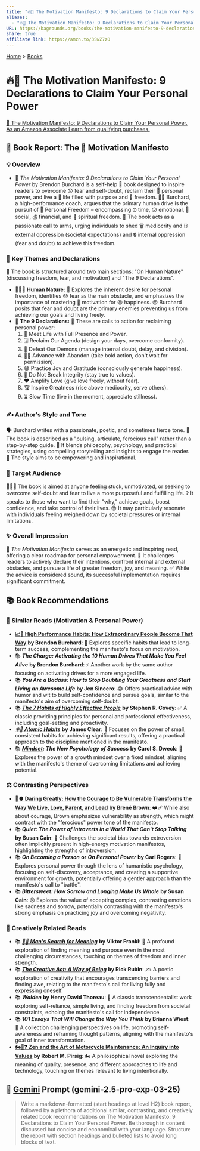 ```yaml
---
title: "🔥📜 The Motivation Manifesto: 9 Declarations to Claim Your Personal Power"
aliases:
  - "🔥📜 The Motivation Manifesto: 9 Declarations to Claim Your Personal Power"
URL: https://bagrounds.org/books/the-motivation-manifesto-9-declarations-to-claim-your-personal-power
share: true
affiliate link: https://amzn.to/3SwZ7zO
---
```

[Home](../index.md) > [Books](./index.md)  
# 🔥📜 The Motivation Manifesto: 9 Declarations to Claim Your Personal Power  
[🛒 The Motivation Manifesto: 9 Declarations to Claim Your Personal Power. As an Amazon Associate I earn from qualifying purchases.](https://amzn.to/3SwZ7zO)  
  
## 📖 Book Report: The 🚀 Motivation Manifesto  
  
### 💡 Overview  
* 📖 *The Motivation Manifesto: 9 Declarations to Claim Your Personal Power* by Brendon Burchard is a self-help 🚀 book designed to inspire readers to overcome 😟 fear and self-doubt, reclaim their 💪 personal power, and live a 🎯 life filled with purpose and 🌟 freedom. 🧑‍🏫 Burchard, a high-performance coach, argues that the primary human drive is the pursuit of 🔑 Personal Freedom – encompassing ⏰ time, 😥 emotional, 👥 social, 💰 financial, and 🙏 spiritual freedom. 📣 The book acts as a passionate call to arms, urging individuals to shed 🗑️ mediocrity and ⛓️ external oppression (societal expectations) and 🔒 internal oppression (fear and doubt) to achieve this freedom.  
  
### 🔑 Key Themes and Declarations  
📖 The book is structured around two main sections: "On Human Nature" (discussing freedom, fear, and motivation) and "The 9 Declarations".  
* 🧑‍🤝‍🧑 **Human Nature:** 🧠 Explores the inherent desire for personal freedom, identifies 😟 fear as the main obstacle, and emphasizes the importance of mastering 💪 motivation for 😃 happiness. 😟 Burchard posits that fear and doubt are the primary enemies preventing us from achieving our goals and living freely.  
* 📜 **The 9 Declarations:** 🚀 These are calls to action for reclaiming personal power:  
    1. 🌟 Meet Life with Full Presence and Power.  
    2. 🗓️ Reclaim Our Agenda (design your days, overcome conformity).  
    3. 👿 Defeat Our Demons (manage internal doubt, delay, and division).  
    4. 🏃‍♀️ Advance with Abandon (take bold action, don't wait for permission).  
    5. 😄 Practice Joy and Gratitude (consciously generate happiness).  
    6. 💯 Do Not Break Integrity (stay true to values).  
    7. ❤️ Amplify Love (give love freely, without fear).  
    8. 🏆 Inspire Greatness (rise above mediocrity, serve others).  
    9. ⏳ Slow Time (live in the moment, appreciate stillness).  
  
### ✍️ Author's Style and Tone  
🗣️ Burchard writes with a passionate, poetic, and sometimes fierce tone. 📕 The book is described as a "pulsing, articulate, ferocious call" rather than a step-by-step guide. 🧠 It blends philosophy, psychology, and practical strategies, using compelling storytelling and insights to engage the reader. 🌟 The style aims to be empowering and inspirational.  
  
### 🎯 Target Audience  
🧑‍🤝‍🧑 The book is aimed at anyone feeling stuck, unmotivated, or seeking to overcome self-doubt and fear to live a more purposeful and fulfilling life. ❓ It speaks to those who want to find their "why," achieve goals, boost confidence, and take control of their lives. 😔 It may particularly resonate with individuals feeling weighed down by societal pressures or internal limitations.  
  
### ✨ Overall Impression  
📖 *The Motivation Manifesto* serves as an energetic and inspiring read, offering a clear roadmap for personal empowerment. 🚀 It challenges readers to actively declare their intentions, confront internal and external obstacles, and pursue a life of greater freedom, joy, and meaning. ✅ While the advice is considered sound, its successful implementation requires significant commitment.  
  
## 📚 Book Recommendations  
  
### 🌟 Similar Reads (Motivation & Personal Power)  
* **[📈🌟 High Performance Habits: How Extraordinary People Become That Way](./high-performance-habits-how-extraordinary-people-become-that-way.md)** **by Brendon Burchard**: 🧠 Explores specific habits that lead to long-term success, complementing the manifesto's focus on motivation.  
* 📚 ***The Charge: Activating the 10 Human Drives That Make You Feel Alive*** **by Brendon Burchard**: ⚡ Another work by the same author focusing on activating drives for a more engaged life.  
* 📚 ***You Are a Badass: How to Stop Doubting Your Greatness and Start Living an Awesome Life*** **by Jen Sincero**: 😂 Offers practical advice with humor and wit to build self-confidence and pursue goals, similar to the manifesto's aim of overcoming self-doubt.  
* 📚 ***[The 7 Habits of Highly Effective People](./the-7-habits-of-highly-effective-people.md)*** **by Stephen R. Covey**: ✅ A classic providing principles for personal and professional effectiveness, including goal-setting and proactivity.  
* ***[⚛️🔄 Atomic Habits](./atomic-habits.md)*** **by James Clear**: 🔬 Focuses on the power of small, consistent habits for achieving significant results, offering a practical approach to the discipline mentioned in the manifesto.  
* 📚 ***[Mindset](./mindset.md): The New Psychology of Success*** **by Carol S. Dweck**: 🧠 Explores the power of a growth mindset over a fixed mindset, aligning with the manifesto's theme of overcoming limitations and achieving potential.  
  
### ⚖️ Contrasting Perspectives  
* **[🦁🫀 Daring Greatly: How the Courage to Be Vulnerable Transforms the Way We Live, Love, Parent, and Lead](./daring-greatly-how-the-courage-to-be-vulnerable-transforms-the-way-we-live-love-parent-and-lead.md)** **by Brené Brown**: ❤️‍🩹 While also about courage, Brown emphasizes vulnerability as strength, which might contrast with the "ferocious" power tone of the manifesto.  
* 📚 ***Quiet: The Power of Introverts in a World That Can't Stop Talking*** **by Susan Cain**: 🤫 Challenges the societal bias towards extroversion often implicitly present in high-energy motivation manifestos, highlighting the strengths of introversion.  
* 📚 ***On Becoming a Person*** **or** ***On Personal Power*** **by Carl Rogers**: 🌱 Explores personal power through the lens of humanistic psychology, focusing on self-discovery, acceptance, and creating a supportive environment for growth, potentially offering a gentler approach than the manifesto's call to "battle".  
* 📚 ***Bittersweet: How Sorrow and Longing Make Us Whole*** **by Susan Cain**: 😢 Explores the value of accepting complex, contrasting emotions like sadness and sorrow, potentially contrasting with the manifesto's strong emphasis on practicing joy and overcoming negativity.  
  
### 🎨 Creatively Related Reads  
* 📚 ***[🔦💡 Man's Search for Meaning](./mans-search-for-meaning.md)*** **by Viktor Frankl**: 🤔 A profound exploration of finding meaning and purpose even in the most challenging circumstances, touching on themes of freedom and inner strength.  
* 📚 ***[The Creative Act: A Way of Being](./the-creative-act.md)*** **by Rick Rubin**: ✍️ A poetic exploration of creativity that encourages transcending barriers and finding awe, relating to the manifesto's call for living fully and expressing oneself.  
* 📚 ***Walden*** **by Henry David Thoreau**: 🌳 A classic transcendentalist work exploring self-reliance, simple living, and finding freedom from societal constraints, echoing the manifesto's call for independence.  
* 📚 ***101 Essays That Will Change the Way You Think*** **by Brianna Wiest**: 🤯 A collection challenging perspectives on life, promoting self-awareness and reframing thought patterns, aligning with the manifesto's goal of inner transformation.  
* **[🏍️🧘❓ Zen and the Art of Motorcycle Maintenance: An Inquiry into Values](./zen-and-the-art-of-motorcycle-maintenance-an-inquiry-into-values.md)** **by Robert M. Pirsig**: 🏍️ A philosophical novel exploring the meaning of quality, presence, and different approaches to life and technology, touching on themes relevant to living intentionally.  
  
## 💬 [Gemini](../software/gemini.md) Prompt (gemini-2.5-pro-exp-03-25)  
> Write a markdown-formatted (start headings at level H2) book report, followed by a plethora of additional similar, contrasting, and creatively related book recommendations on The Motivation Manifesto: 9 Declarations to Claim Your Personal Power. Be thorough in content discussed but concise and economical with your language. Structure the report with section headings and bulleted lists to avoid long blocks of text.